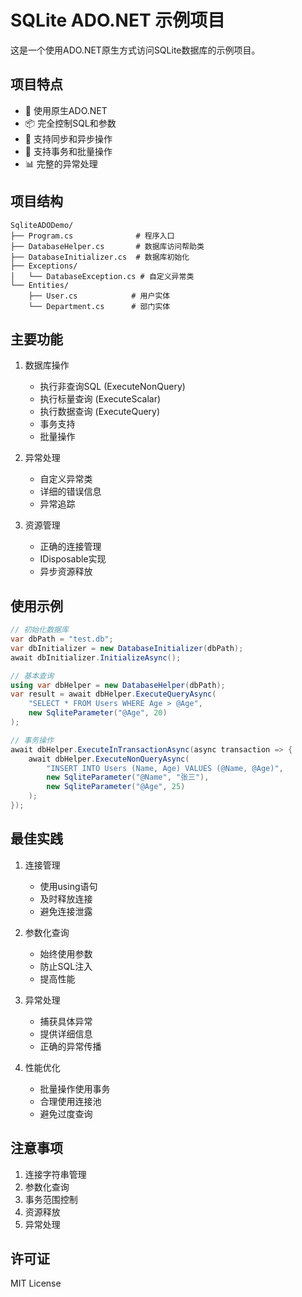 # SQLite ADO.NET 示例项目

这是一个使用ADO.NET原生方式访问SQLite数据库的示例项目。

## 项目特点

- 🚀 使用原生ADO.NET
- 📦 完全控制SQL和参数
- 💾 支持同步和异步操作
- 🔄 支持事务和批量操作
- 📊 完整的异常处理

## 项目结构

```
SqliteADODemo/
├── Program.cs              # 程序入口
├── DatabaseHelper.cs       # 数据库访问帮助类
├── DatabaseInitializer.cs  # 数据库初始化
├── Exceptions/            
│   └── DatabaseException.cs # 自定义异常类
└── Entities/              
    ├── User.cs            # 用户实体
    └── Department.cs      # 部门实体
```

## 主要功能

1. 数据库操作
   - 执行非查询SQL (ExecuteNonQuery)
   - 执行标量查询 (ExecuteScalar)
   - 执行数据查询 (ExecuteQuery)
   - 事务支持
   - 批量操作

2. 异常处理
   - 自定义异常类
   - 详细的错误信息
   - 异常追踪

3. 资源管理
   - 正确的连接管理
   - IDisposable实现
   - 异步资源释放

## 使用示例

```csharp
// 初始化数据库
var dbPath = "test.db";
var dbInitializer = new DatabaseInitializer(dbPath);
await dbInitializer.InitializeAsync();

// 基本查询
using var dbHelper = new DatabaseHelper(dbPath);
var result = await dbHelper.ExecuteQueryAsync(
    "SELECT * FROM Users WHERE Age > @Age",
    new SqliteParameter("@Age", 20)
);

// 事务操作
await dbHelper.ExecuteInTransactionAsync(async transaction => {
    await dbHelper.ExecuteNonQueryAsync(
        "INSERT INTO Users (Name, Age) VALUES (@Name, @Age)",
        new SqliteParameter("@Name", "张三"),
        new SqliteParameter("@Age", 25)
    );
});
```

## 最佳实践

1. 连接管理
   - 使用using语句
   - 及时释放连接
   - 避免连接泄露

2. 参数化查询
   - 始终使用参数
   - 防止SQL注入
   - 提高性能

3. 异常处理
   - 捕获具体异常
   - 提供详细信息
   - 正确的异常传播

4. 性能优化
   - 批量操作使用事务
   - 合理使用连接池
   - 避免过度查询

## 注意事项

1. 连接字符串管理
2. 参数化查询
3. 事务范围控制
4. 资源释放
5. 异常处理

## 许可证

MIT License 
